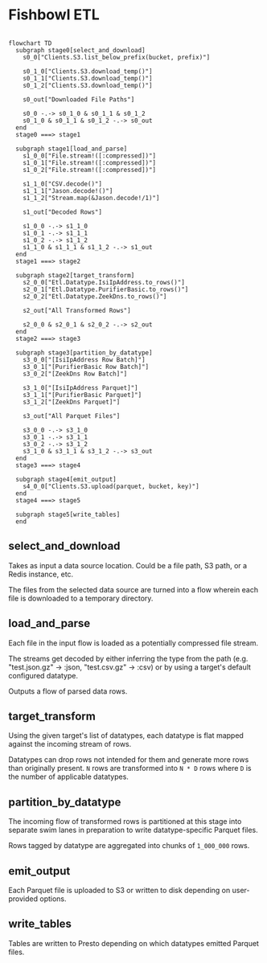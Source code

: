 # Fishbowl ETL

```mermaid

flowchart TD
  subgraph stage0[select_and_download]
    s0_0["Clients.S3.list_below_prefix(bucket, prefix)"]

    s0_1_0["Clients.S3.download_temp()"]
    s0_1_1["Clients.S3.download_temp()"]
    s0_1_2["Clients.S3.download_temp()"]

    s0_out["Downloaded File Paths"]

    s0_0 -.-> s0_1_0 & s0_1_1 & s0_1_2
    s0_1_0 & s0_1_1 & s0_1_2 -.-> s0_out
  end
  stage0 ===> stage1

  subgraph stage1[load_and_parse]
    s1_0_0["File.stream!([:compressed])"]
    s1_0_1["File.stream!([:compressed])"]
    s1_0_2["File.stream!([:compressed])"]

    s1_1_0["CSV.decode()"]
    s1_1_1["Jason.decode!()"]
    s1_1_2["Stream.map(&Jason.decode!/1)"]

    s1_out["Decoded Rows"]

    s1_0_0 -.-> s1_1_0
    s1_0_1 -.-> s1_1_1
    s1_0_2 -.-> s1_1_2
    s1_1_0 & s1_1_1 & s1_1_2 -.-> s1_out
  end
  stage1 ===> stage2

  subgraph stage2[target_transform]
    s2_0_0["Etl.Datatype.IsiIpAddress.to_rows()"]
    s2_0_1["Etl.Datatype.PurifierBasic.to_rows()"]
    s2_0_2["Etl.Datatype.ZeekDns.to_rows()"]

    s2_out["All Transformed Rows"]

    s2_0_0 & s2_0_1 & s2_0_2 -.-> s2_out
  end
  stage2 ===> stage3

  subgraph stage3[partition_by_datatype]
    s3_0_0["[IsiIpAddress Row Batch]"]
    s3_0_1["[PurifierBasic Row Batch]"]
    s3_0_2["[ZeekDns Row Batch]"]

    s3_1_0["[IsiIpAddress Parquet]"]
    s3_1_1["[PurifierBasic Parquet]"]
    s3_1_2["[ZeekDns Parquet]"]

    s3_out["All Parquet Files"]

    s3_0_0 -.-> s3_1_0
    s3_0_1 -.-> s3_1_1
    s3_0_2 -.-> s3_1_2
    s3_1_0 & s3_1_1 & s3_1_2 -.-> s3_out
  end
  stage3 ===> stage4

  subgraph stage4[emit_output]
    s4_0_0["Clients.S3.upload(parquet, bucket, key)"]
  end
  stage4 ===> stage5

  subgraph stage5[write_tables]
  end

```

## select_and_download

Takes as input a data source location. Could be a file path, S3 path, or a Redis instance, etc.

The files from the selected data source are turned into a flow wherein each file is downloaded to a temporary directory.

## load_and_parse

Each file in the input flow is loaded as a potentially compressed file stream.

The streams get decoded by either inferring the type from the path (e.g. "test.json.gz" -> :json, "test.csv.gz" -> :csv) or by using a target's default configured datatype.

Outputs a flow of parsed data rows.

## target_transform

Using the given target's list of datatypes, each datatype is flat mapped against the incoming stream of rows.

Datatypes can drop rows not intended for them and generate more rows than originally present.
`N` rows are transformed into `N * D` rows where `D` is the number of applicable datatypes.

## partition_by_datatype

The incoming flow of transformed rows is partitioned at this stage into separate swim lanes in preparation to write datatype-specific Parquet files.

Rows tagged by datatype are aggregated into chunks of `1_000_000` rows.

## emit_output

Each Parquet file is uploaded to S3 or written to disk depending on user-provided options.

## write_tables

Tables are written to Presto depending on which datatypes emitted Parquet files.
